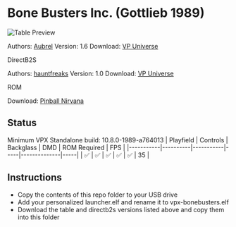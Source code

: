 # Bone Busters Inc. (Gottlieb 1989)

![Table Preview](https://vpuniverse.com/screenshots/monthly_2021_07/BB15FS.png.4a82b52183b19b11f6d1f315d94fe358.png)

Authors: [Aubrel](https://vpuniverse.com/profile/257-aubrel/)
Version: 1.6
Download: [VP Universe](https://vpuniverse.com/files/file/6777-bone-busters-inc-gottlieb-1989/)

DirectB2S

Authors: [hauntfreaks](https://vpuniverse.com/profile/5216-hauntfreaks/)
Version: 1.0
Download: [VP Universe](https://vpuniverse.com/files/file/11970-bone-busters-inc-gottlieb-1989-b2s-with-full-dmd/)

ROM

Download: [Pinball Nirvana](https://pinballnirvana.com/forums/resources/bonebstr.1611/)

## Status 

Minimum VPX Standalone build: 10.8.0-1989-a764013
| Playfield | Controls | Backglass | DMD | ROM Required | FPS | 
|-----------|----------|-----------|-----|--------------|-----|
| :white_check_mark: | :white_check_mark: | :white_check_mark: | :white_check_mark: | :white_check_mark: | 35 |

## Instructions

- Copy the contents of this repo folder to your USB drive
- Add your personalized launcher.elf and rename it to vpx-bonebusters.elf
- Download the table and directb2s versions listed above and copy them into this folder